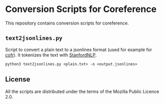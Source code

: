 # Conversion Scripts for Coreference

This repository contains conversion scripts for coreference.

## `text2jsonlines.py`

Script to convert a plain text to a jsonlines format (used for example for [cofr](https://github.com/boberle/cofr)).  It tokenizes the text with [StanfordNLP](https://github.com/stanfordnlp/stanfordnlp).

```
python3 text2jsonlines.py <plain.txt> -o <output.jsonlines>
```


## License

All the scripts are distributed under the terms of the Mozilla Public Licence 2.0.

